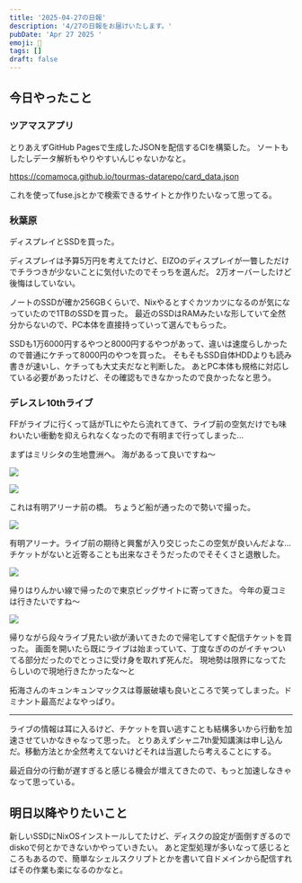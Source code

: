 ```yaml
---
title: '2025-04-27の日報'
description: '4/27の日報をお届けいたします。'
pubDate: 'Apr 27 2025 '
emoji: 🦊
tags: []
draft: false
---
```


## 今日やったこと

### ツアマスアプリ

とりあえずGitHub Pagesで生成したJSONを配信するCIを構築した。
ソートもしたしデータ解析もやりやすいんじゃないかなと。

https://comamoca.github.io/tourmas-datarepo/card_data.json

これを使ってfuse.jsとかで検索できるサイトとか作りたいなって思ってる。

### 秋葉原

ディスプレイとSSDを買った。

ディスプレイは予算5万円を考えてたけど、EIZOのディスプレイが一瞥しただけでチラつきが少ないことに気付いたのでそっちを選んだ。
2万オーバーしたけど後悔はしていない。

ノートのSSDが確か256GBくらいで、Nixやるとすぐカツカツになるのが気になっていたので1TBのSSDを買った。
最近のSSDはRAMみたいな形していて全然分からないので、PC本体を直接持っていって選んでもらった。

SSDも1万6000円するやつと8000円するやつがあって、違いは速度らしかったので普通にケチって8000円のやつを買った。
そもそもSSD自体HDDよりも読み書きが速いし、ケチっても大丈夫だなと判断した。
あとPC本体も規格に対応している必要があったけど、その確認もできなかったので良かったなと思う。

### デレスレ10thライブ

FFがライブに行くって話がTLにやたら流れてきて、ライブ前の空気だけでも味わいたい衝動を抑えられなくなったので有明まで行ってしまった...

まずはミリシタの生地豊洲へ。 海があるって良いですね〜

![](/img/2025-04-28-035635.png)

![](/img/2025-04-28-035647.png)

これは有明アリーナ前の橋。 ちょうど船が通ったので勢いで撮った。

![](/img/2025-04-28-035720.png)

有明アリーナ。ライブ前の期待と興奮が入り交じったこの空気が良いんだよな...
チケットがないと近寄ることも出来なさそうだったのでそそくさと退散した。

![](/img/2025-04-28-035759.png)

帰りはりんかい線で帰ったので東京ビッグサイトに寄ってきた。
今年の夏コミは行きたいですね〜

![](/img/2025-04-28-035837.png)

帰りながら段々ライブ見たい欲が湧いてきたので帰宅してすぐ配信チケットを買った。
画面を開いたら既にライブは始まっていて、丁度なぎののがイチャついてる部分だったのでとっさに受け身を取れず死んだ。
現地勢は限界になってたらしいので現地行きたかったな〜と

拓海さんのキュンキュンマックスは尊厳破壊も良いところで笑ってしまった。ドミナント最高だよなやっぱり。

---

ライブの情報は耳に入るけど、チケットを買い逃すことも結構多いから行動を加速させていかなきゃなって思った。
とりあえずシャニ7th愛知講演は申し込んだ。移動方法とか全然考えてないけどそれは当選したら考えることにする。

最近自分の行動が遅すぎると感じる機会が増えてきたので、もっと加速しなきゃなって思っている。

## 明日以降やりたいこと

新しいSSDにNixOSインストールしてたけど、ディスクの設定が面倒すぎるのでdiskoで何とかできないかやっていきたい。
あと定型処理が多いなって感じるところもあるので、簡単なシェルスクリプトとかを書いて自ドメインから配信すればその作業も楽になるのかなと。
